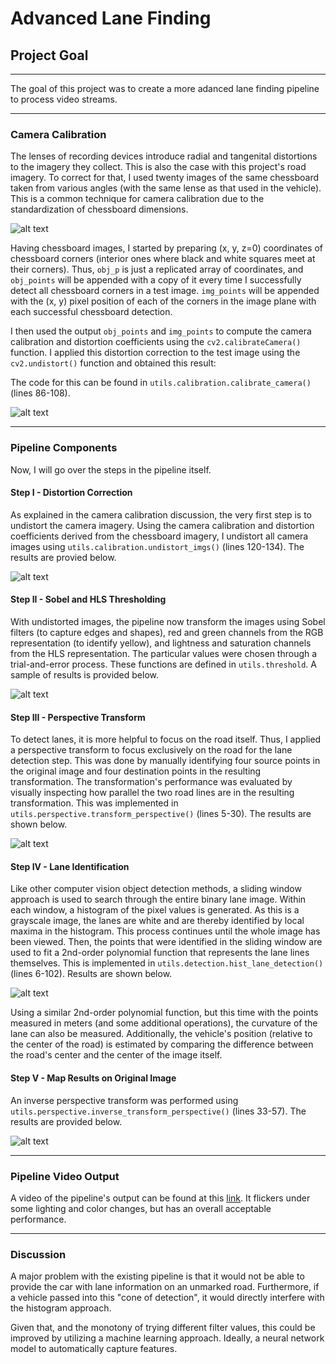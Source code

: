 # **Advanced Lane Finding**

## Project Goal

---

The goal of this project was to create a more adanced lane finding pipeline to process video streams.

[//]: # (Image References)

[chessboard-imgs]: ./output_images/chessboard_examples.png
[undistorted-chessboards]: ./output_images/undistorted_chessboards.png
[undistorted-roads]: ./output_images/undistorted_roads.png
[threshold-imgs]: ./output_images/threshold-imgs.png
[perspective-imgs]: ./output_images/perspective_imgs.png
[lane-detection-imgs]: ./output_images/lane_detection.png
[final-results]: ./output_images/final_results.png

---

### Camera Calibration

The lenses of recording devices introduce radial and tangenital distortions to the imagery they collect.  This is also the case with this project's road imagery.  To correct for that, I used twenty images of the same chessboard taken from various angles (with the same lense as that used in the vehicle). This is a common technique for camera calibration due to the standardization of chessboard dimensions. 

![alt text][chessboard-imgs]

 Having chessboard images, I started by preparing (x, y, z=0) coordinates of chessboard corners (interior ones where black and white squares meet at their corners). Thus, `obj_p` is just a replicated array of coordinates, and `obj_points` will be appended with a copy of it every time I successfully detect all chessboard corners in a test image. `img_points` will be appended with the (x, y) pixel position of each of the corners in the image plane with each successful chessboard detection.

I then used the output `obj_points` and `img_points` to compute the camera calibration and distortion coefficients using the `cv2.calibrateCamera()` function. I applied this distortion correction to the test image using the `cv2.undistort()` function and obtained this result:

The code for this can be found in `utils.calibration.calibrate_camera()` (lines 86-108).

![alt text][undistorted-chessboards]

---

### Pipeline Components

Now, I will go over the steps in the pipeline itself.

#### Step I - Distortion Correction
As explained in the camera calibration discussion, the very first step is to undistort the camera imagery. Using the camera calibration and distortion coefficients derived from the chessboard imagery, I undistort all camera images using `utils.calibration.undistort_imgs()` (lines 120-134).  The results are provied below.

![alt text][undistorted-roads]

#### Step II - Sobel and HLS Thresholding

With undistorted images, the pipeline now transform the images using Sobel filters (to capture edges and shapes), red and green channels from the RGB representation (to identify yellow), and lightness and saturation channels from the HLS representation.  The particular values were chosen through a trial-and-error process.  These functions are defined in `utils.threshold`.  A sample of results is provided below.

![alt text][threshold-imgs]

#### Step III - Perspective Transform

To detect lanes, it is more helpful to focus on the road itself. Thus, I applied a perspective transform to focus exclusively on the road for the lane detection step.  This was done by manually identifying four source points in the original image and four destination points in the resulting transformation.  The transformation's performance was evaluated by visually inspecting how parallel the two road lines are in the resulting transformation. This was implemented in `utils.perspective.transform_perspective()` (lines 5-30).  The results are shown below.

![alt text][perspective-imgs]

#### Step IV - Lane Identification

Like other computer vision object detection methods, a sliding window approach is used to search through the entire binary lane image. Within each window, a histogram of the pixel values is generated. As this is a grayscale image, the lanes are white and are thereby identified by local maxima in the histogram. This process continues until the whole image has been viewed.  Then, the points that were identified in the sliding window are used to fit a 2nd-order polynomial function that represents the lane lines themselves. This is implemented in `utils.detection.hist_lane_detection()` (lines 6-102). Results are shown below.

![alt text][lane-detection-imgs]

Using a similar 2nd-order polynomial function, but this time with the points measured in meters (and some additional operations), the curvature of the lane can also be measured.  Additionally, the vehicle's position (relative to the center of the road) is estimated by comparing the difference between the road's center and the center of the image itself.

#### Step V - Map Results on Original Image

An inverse perspective transform was performed using `utils.perspective.inverse_transform_perspective()` (lines 33-57). The results are provided below.

![alt text][final-results]

---

### Pipeline Video Output

A video of the pipeline's output can be found at this [link](https://www.youtube.com/watch?v=NjOYDe0myaA&feature=youtu.be). It flickers under some lighting and color changes, but has an overall acceptable performance.

---

### Discussion

A major problem with the existing pipeline is that it would not be able to provide the car with lane information on an unmarked road. Furthermore, if a vehicle passed into this "cone of detection", it would directly interfere with the histogram approach.

Given that, and the monotony of trying different filter values, this could be improved by utilizing a machine learning approach. Ideally, a neural network model to automatically capture features.
